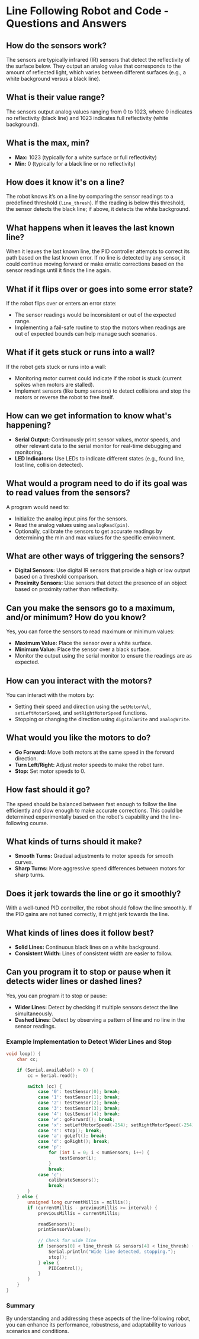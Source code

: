 
# Line Following Robot and Code - Questions and Answers

## How do the sensors work?
The sensors are typically infrared (IR) sensors that detect the reflectivity of the surface below. They output an analog value that corresponds to the amount of reflected light, which varies between different surfaces (e.g., a white background versus a black line).

## What is their value range?
The sensors output analog values ranging from 0 to 1023, where 0 indicates no reflectivity (black line) and 1023 indicates full reflectivity (white background).

## What is the max, min?
- **Max:** 1023 (typically for a white surface or full reflectivity)
- **Min:** 0 (typically for a black line or no reflectivity)

## How does it know it's on a line?
The robot knows it’s on a line by comparing the sensor readings to a predefined threshold (`line_thresh`). If the reading is below this threshold, the sensor detects the black line; if above, it detects the white background.

## What happens when it leaves the last known line?
When it leaves the last known line, the PID controller attempts to correct its path based on the last known error. If no line is detected by any sensor, it could continue moving forward or make erratic corrections based on the sensor readings until it finds the line again.

## What if it flips over or goes into some error state?
If the robot flips over or enters an error state:
- The sensor readings would be inconsistent or out of the expected range.
- Implementing a fail-safe routine to stop the motors when readings are out of expected bounds can help manage such scenarios.

## What if it gets stuck or runs into a wall?
If the robot gets stuck or runs into a wall:
- Monitoring motor current could indicate if the robot is stuck (current spikes when motors are stalled).
- Implement sensors (like bump sensors) to detect collisions and stop the motors or reverse the robot to free itself.

## How can we get information to know what's happening?
- **Serial Output:** Continuously print sensor values, motor speeds, and other relevant data to the serial monitor for real-time debugging and monitoring.
- **LED Indicators:** Use LEDs to indicate different states (e.g., found line, lost line, collision detected).

## What would a program need to do if its goal was to read values from the sensors?
A program would need to:
- Initialize the analog input pins for the sensors.
- Read the analog values using `analogRead(pin)`.
- Optionally, calibrate the sensors to get accurate readings by determining the min and max values for the specific environment.

## What are other ways of triggering the sensors?
- **Digital Sensors:** Use digital IR sensors that provide a high or low output based on a threshold comparison.
- **Proximity Sensors:** Use sensors that detect the presence of an object based on proximity rather than reflectivity.

## Can you make the sensors go to a maximum, and/or minimum? How do you know?
Yes, you can force the sensors to read maximum or minimum values:
- **Maximum Value:** Place the sensor over a white surface.
- **Minimum Value:** Place the sensor over a black surface.
- Monitor the output using the serial monitor to ensure the readings are as expected.

## How can you interact with the motors?
You can interact with the motors by:
- Setting their speed and direction using the `setMotorVel`, `setLeftMotorSpeed`, and `setRightMotorSpeed` functions.
- Stopping or changing the direction using `digitalWrite` and `analogWrite`.

## What would you like the motors to do?
- **Go Forward:** Move both motors at the same speed in the forward direction.
- **Turn Left/Right:** Adjust motor speeds to make the robot turn.
- **Stop:** Set motor speeds to 0.

## How fast should it go?
The speed should be balanced between fast enough to follow the line efficiently and slow enough to make accurate corrections. This could be determined experimentally based on the robot's capability and the line-following course.

## What kinds of turns should it make?
- **Smooth Turns:** Gradual adjustments to motor speeds for smooth curves.
- **Sharp Turns:** More aggressive speed differences between motors for sharp turns.

## Does it jerk towards the line or go it smoothly?
With a well-tuned PID controller, the robot should follow the line smoothly. If the PID gains are not tuned correctly, it might jerk towards the line.

## What kinds of lines does it follow best?
- **Solid Lines:** Continuous black lines on a white background.
- **Consistent Width:** Lines of consistent width are easier to follow.

## Can you program it to stop or pause when it detects wider lines or dashed lines?
Yes, you can program it to stop or pause:
- **Wider Lines:** Detect by checking if multiple sensors detect the line simultaneously.
- **Dashed Lines:** Detect by observing a pattern of line and no line in the sensor readings.

### Example Implementation to Detect Wider Lines and Stop
```cpp
void loop() {
    char cc;

    if (Serial.available() > 0) {
        cc = Serial.read();

        switch (cc) {
            case '0': testSensor(0); break;
            case '1': testSensor(1); break;
            case '2': testSensor(2); break;
            case '3': testSensor(3); break;
            case '4': testSensor(4); break;
            case 'w': goForward(); break;
            case 'x': setLeftMotorSpeed(-254); setRightMotorSpeed(-254); break;
            case 's': stop(); break;
            case 'a': goLeft(); break;
            case 'd': goRight(); break;
            case 'p':
                for (int i = 0; i < numSensors; i++) {
                    testSensor(i);
                }
                break;
            case 'c':
                calibrateSensors();
                break;
        }
    } else {
        unsigned long currentMillis = millis();
        if (currentMillis - previousMillis >= interval) {
            previousMillis = currentMillis;

            readSensors();
            printSensorValues();
            
            // Check for wide line
            if (sensors[0] < line_thresh && sensors[4] < line_thresh) {
                Serial.println("Wide line detected, stopping.");
                stop();
            } else {
                PIDControl();
            }
        }
    }
}
```

### Summary
By understanding and addressing these aspects of the line-following robot, you can enhance its performance, robustness, and adaptability to various scenarios and conditions.
